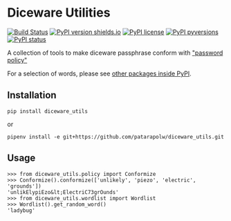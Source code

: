 # Diceware Utilities

[![Build Status](https://travis-ci.org/patarapolw/diceware_utils.svg?branch=master)](https://travis-ci.org/patarapolw/diceware_utils)
[![PyPI version shields.io](https://img.shields.io/pypi/v/diceware_utils.svg)](https://pypi.python.org/pypi/diceware_utils/)
[![PyPI license](https://img.shields.io/pypi/l/diceware_utils.svg)](https://pypi.python.org/pypi/diceware_utils/)
[![PyPI pyversions](https://img.shields.io/pypi/pyversions/diceware_utils.svg)](https://pypi.python.org/pypi/diceware_utils/)
[![PyPI status](https://img.shields.io/pypi/status/diceware_utils.svg)](https://pypi.python.org/pypi/diceware_utils/)

A collection of tools to make diceware passphrase conform with ["password policy"](https://en.wikipedia.org/wiki/Password_policy)

For a selection of words, please see [other packages inside PyPI](https://pypi.org/search/?q=diceware).

## Installation

```commandline
pip install diceware_utils
```

or

```commandline
pipenv install -e git+https://github.com/patarapolw/diceware_utils.git
```

## Usage

```pycon
>>> from diceware_utils.policy import Conformize
>>> Conformize().conformize(['unlikely', 'piezo', 'electric', 'grounds'])
'unlikElypiEzo&lt;ElectriC73grOunds'
>>> from diceware_utils.wordlist import Wordlist
>>> Wordlist().get_random_word()
'ladybug'
```
